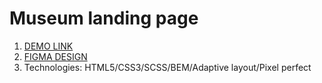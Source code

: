 # Museum landing page
1. [DEMO LINK](https://romekivantsiv.github.io/Museum_Landing/)
2. [FIGMA DESIGN]([https://www.figma.com/file/nHz8bflIwJaWP3P99vKTH5/miami_home_new?node-id=16073%3A45](https://www.figma.com/file/HL3XGt5ZatvJoYBhOaWY5x/museum-prototype?node-id=323%3A1957))
3. Technologies: HTML5/CSS3/SCSS/BEM/Adaptive layout/Pixel perfect
